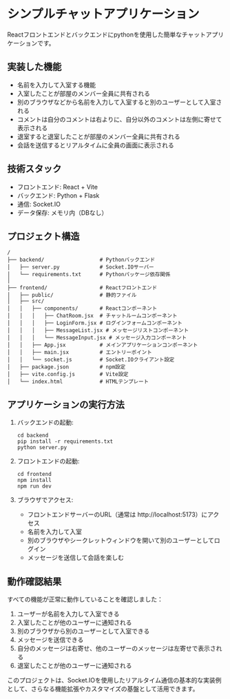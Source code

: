 # シンプルチャットアプリケーション

Reactフロントエンドとバックエンドにpythonを使用した簡単なチャットアプリケーションです。

## 実装した機能

- 名前を入力して入室する機能
- 入室したことが部屋のメンバー全員に共有される
- 別のブラウザなどから名前を入力して入室すると別のユーザーとして入室される
- コメントは自分のコメントは右よりに、自分以外のコメントは左側に寄せて表示される
- 退室すると退室したことが部屋のメンバー全員に共有される
- 会話を送信するとリアルタイムに全員の画面に表示される

## 技術スタック

- フロントエンド: React + Vite
- バックエンド: Python + Flask
- 通信: Socket.IO
- データ保存: メモリ内（DBなし）

## プロジェクト構造

```
/
├── backend/                  # Pythonバックエンド
│   ├── server.py             # Socket.IOサーバー
│   └── requirements.txt      # Pythonパッケージ依存関係
│
├── frontend/                 # Reactフロントエンド
│   ├── public/               # 静的ファイル
│   ├── src/
│   │   ├── components/       # Reactコンポーネント
│   │   │   ├── ChatRoom.jsx  # チャットルームコンポーネント
│   │   │   ├── LoginForm.jsx # ログインフォームコンポーネント
│   │   │   ├── MessageList.jsx # メッセージリストコンポーネント
│   │   │   └── MessageInput.jsx # メッセージ入力コンポーネント
│   │   ├── App.jsx           # メインアプリケーションコンポーネント
│   │   ├── main.jsx          # エントリーポイント
│   │   └── socket.js         # Socket.IOクライアント設定
│   ├── package.json          # npm設定
│   ├── vite.config.js        # Vite設定
│   └── index.html            # HTMLテンプレート
```

## アプリケーションの実行方法

1. バックエンドの起動:
   ```
   cd backend
   pip install -r requirements.txt
   python server.py
   ```

2. フロントエンドの起動:
   ```
   cd frontend
   npm install
   npm run dev
   ```

3. ブラウザでアクセス:
   - フロントエンドサーバーのURL（通常は http://localhost:5173）にアクセス
   - 名前を入力して入室
   - 別のブラウザやシークレットウィンドウを開いて別のユーザーとしてログイン
   - メッセージを送信して会話を楽しむ

## 動作確認結果

すべての機能が正常に動作していることを確認しました：

1. ユーザーが名前を入力して入室できる
2. 入室したことが他のユーザーに通知される
3. 別のブラウザから別のユーザーとして入室できる
4. メッセージを送信できる
5. 自分のメッセージは右寄せ、他のユーザーのメッセージは左寄せで表示される
6. 退室したことが他のユーザーに通知される

このプロジェクトは、Socket.IOを使用したリアルタイム通信の基本的な実装例として、さらなる機能拡張やカスタマイズの基盤として活用できます。